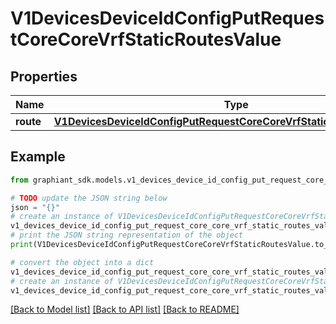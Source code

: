# V1DevicesDeviceIdConfigPutRequestCoreCoreVrfStaticRoutesValue


## Properties

Name | Type | Description | Notes
------------ | ------------- | ------------- | -------------
**route** | [**V1DevicesDeviceIdConfigPutRequestCoreCoreVrfStaticRoutesValueRoute**](V1DevicesDeviceIdConfigPutRequestCoreCoreVrfStaticRoutesValueRoute.md) |  | [optional] 

## Example

```python
from graphiant_sdk.models.v1_devices_device_id_config_put_request_core_core_vrf_static_routes_value import V1DevicesDeviceIdConfigPutRequestCoreCoreVrfStaticRoutesValue

# TODO update the JSON string below
json = "{}"
# create an instance of V1DevicesDeviceIdConfigPutRequestCoreCoreVrfStaticRoutesValue from a JSON string
v1_devices_device_id_config_put_request_core_core_vrf_static_routes_value_instance = V1DevicesDeviceIdConfigPutRequestCoreCoreVrfStaticRoutesValue.from_json(json)
# print the JSON string representation of the object
print(V1DevicesDeviceIdConfigPutRequestCoreCoreVrfStaticRoutesValue.to_json())

# convert the object into a dict
v1_devices_device_id_config_put_request_core_core_vrf_static_routes_value_dict = v1_devices_device_id_config_put_request_core_core_vrf_static_routes_value_instance.to_dict()
# create an instance of V1DevicesDeviceIdConfigPutRequestCoreCoreVrfStaticRoutesValue from a dict
v1_devices_device_id_config_put_request_core_core_vrf_static_routes_value_from_dict = V1DevicesDeviceIdConfigPutRequestCoreCoreVrfStaticRoutesValue.from_dict(v1_devices_device_id_config_put_request_core_core_vrf_static_routes_value_dict)
```
[[Back to Model list]](../README.md#documentation-for-models) [[Back to API list]](../README.md#documentation-for-api-endpoints) [[Back to README]](../README.md)


